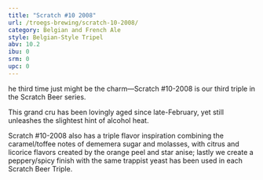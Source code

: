 ```yaml
---
title: "Scratch #10 2008"
url: /troegs-brewing/scratch-10-2008/
category: Belgian and French Ale
style: Belgian-Style Tripel
abv: 10.2
ibu: 0
srm: 0
upc: 0
---
```

he third time just might be the charm—Scratch #10-2008 is our third triple in the Scratch Beer series.

This grand cru has been lovingly aged since late-February, yet still unleashes the slightest hint of alcohol heat.

Scratch #10-2008 also has a triple flavor inspiration combining the caramel/toffee notes of dememera sugar and molasses, with citrus and licorice flavors created by the orange peel and star anise; lastly we create a peppery/spicy finish with the same trappist yeast has been used in each Scratch Beer Triple.

